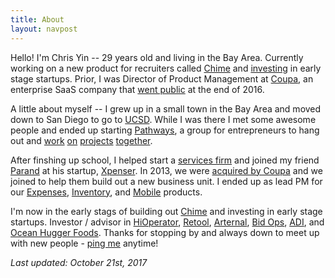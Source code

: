```yaml
---
title: About
layout: navpost
---
```


Hello! I'm Chris Yin -- 29 years old and living in the Bay Area. Currently working on a new product for recruiters called [Chime](http://www.meetchime.com) and [investing](https://angel.co/chrisyin) in early stage startups. Prior, I was Director of Product Management at [Coupa](https://www.coupa.com), an enterprise SaaS company that [went public](https://www.crunchbase.com/organization/coupa) at the end of 2016.

A little about myself -- I grew up in a small town in the Bay Area and moved down to San Diego to go to [UCSD](https://ucsd.edu/). While I was there I met some awesome people and ended up starting [Pathways](http://rady.ucsd.edu/ciid/pathways-ventures/), a group for entrepreneurs to hang out and [work](http://nextshark.com/ecoqube-how-this-startup-can-seriously-end-world-hunger/) [on](http://www.premedhq.com) [projects](http://www.bbc.com/future/story/20131030-net-lessons-for-worlds-poorest) [together](http://ivn.us/2012/12/08/locbit-young-ceo-amongst-citys-core-startups/).

After finshing up school, I helped start a [services firm](http://bespokepartners.com/) and joined my friend [Parand](https://twitter.com/parand) at his startup, [Xpenser](http://xpenser.com/). In 2013, we were [acquired by Coupa](http://www.xconomy.com/san-diego/2013/04/18/acquired-or-acq-hired-xpenser-adds-expertise-to-coupas-web-services/) and we joined to help them build out a new business unit. I ended up as lead PM for our [Expenses](https://venturebeat.com/2016/01/28/coupas-expense-management-solution-receives-highest-score-for-proficiency/), [Inventory](https://finance.yahoo.com/news/coupa-software-unveils-inventory-application-120000580.html), and [Mobile](https://www.paystreamadvisors.com/2015-paystream-innovate-award-winners-announced/) products.

I'm now in the early stags of building out [Chime](http://www.meetchime.com/) and investing in early stage startups. Investor / advisor in [HiOperator](https://hioperator.com/), [Retool](https://retool.in/), [Arternal](https://arternal.com/), [Bid Ops](http://www.bid-ops.com/), [ADI](https://getecoqube.com/), and [Ocean Hugger Foods](https://oceanhuggerfoods.com/). Thanks for stopping by and always down to meet up with new people - [ping me](https://twitter.com/chriseyin/) anytime!

*Last updated: October 21st, 2017*
